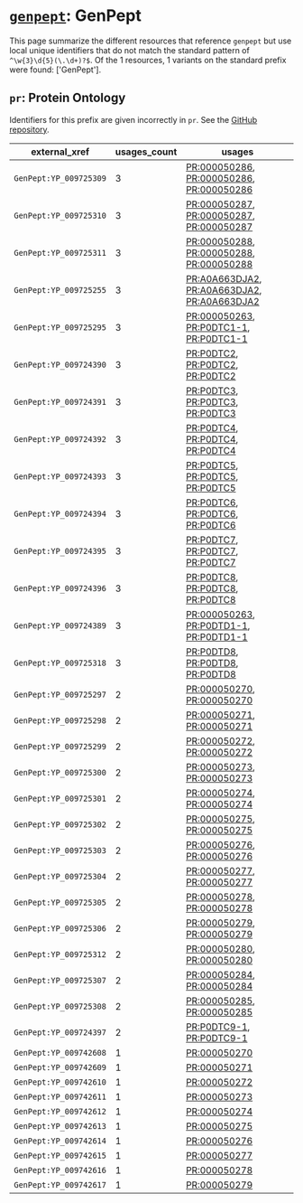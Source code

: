 # [`genpept`](https://bioregistry.io/genpept): GenPept

This page summarize the different resources that reference `genpept`
but use local unique identifiers that do not match the standard pattern of
`^\w{3}\d{5}(\.\d+)?$`. Of the 1 resources,
1 variants on the standard prefix were found: ['GenPept'].

## `pr`: Protein Ontology

Identifiers for this prefix are given incorrectly in `pr`. See the [GitHub repository](https://github.com/PROconsortium/PRoteinOntology).

| external_xref          |   usages_count | usages                                                                                                                                                                                      |
|------------------------|----------------|---------------------------------------------------------------------------------------------------------------------------------------------------------------------------------------------|
| `GenPept:YP_009725309` |              3 | [PR:000050286](http://purl.obolibrary.org/obo/PR_000050286), [PR:000050286](http://purl.obolibrary.org/obo/PR_000050286), [PR:000050286](http://purl.obolibrary.org/obo/PR_000050286)       |
| `GenPept:YP_009725310` |              3 | [PR:000050287](http://purl.obolibrary.org/obo/PR_000050287), [PR:000050287](http://purl.obolibrary.org/obo/PR_000050287), [PR:000050287](http://purl.obolibrary.org/obo/PR_000050287)       |
| `GenPept:YP_009725311` |              3 | [PR:000050288](http://purl.obolibrary.org/obo/PR_000050288), [PR:000050288](http://purl.obolibrary.org/obo/PR_000050288), [PR:000050288](http://purl.obolibrary.org/obo/PR_000050288)       |
| `GenPept:YP_009725255` |              3 | [PR:A0A663DJA2](http://purl.obolibrary.org/obo/PR_A0A663DJA2), [PR:A0A663DJA2](http://purl.obolibrary.org/obo/PR_A0A663DJA2), [PR:A0A663DJA2](http://purl.obolibrary.org/obo/PR_A0A663DJA2) |
| `GenPept:YP_009725295` |              3 | [PR:000050263](http://purl.obolibrary.org/obo/PR_000050263), [PR:P0DTC1-1](http://purl.obolibrary.org/obo/PR_P0DTC1-1), [PR:P0DTC1-1](http://purl.obolibrary.org/obo/PR_P0DTC1-1)           |
| `GenPept:YP_009724390` |              3 | [PR:P0DTC2](http://purl.obolibrary.org/obo/PR_P0DTC2), [PR:P0DTC2](http://purl.obolibrary.org/obo/PR_P0DTC2), [PR:P0DTC2](http://purl.obolibrary.org/obo/PR_P0DTC2)                         |
| `GenPept:YP_009724391` |              3 | [PR:P0DTC3](http://purl.obolibrary.org/obo/PR_P0DTC3), [PR:P0DTC3](http://purl.obolibrary.org/obo/PR_P0DTC3), [PR:P0DTC3](http://purl.obolibrary.org/obo/PR_P0DTC3)                         |
| `GenPept:YP_009724392` |              3 | [PR:P0DTC4](http://purl.obolibrary.org/obo/PR_P0DTC4), [PR:P0DTC4](http://purl.obolibrary.org/obo/PR_P0DTC4), [PR:P0DTC4](http://purl.obolibrary.org/obo/PR_P0DTC4)                         |
| `GenPept:YP_009724393` |              3 | [PR:P0DTC5](http://purl.obolibrary.org/obo/PR_P0DTC5), [PR:P0DTC5](http://purl.obolibrary.org/obo/PR_P0DTC5), [PR:P0DTC5](http://purl.obolibrary.org/obo/PR_P0DTC5)                         |
| `GenPept:YP_009724394` |              3 | [PR:P0DTC6](http://purl.obolibrary.org/obo/PR_P0DTC6), [PR:P0DTC6](http://purl.obolibrary.org/obo/PR_P0DTC6), [PR:P0DTC6](http://purl.obolibrary.org/obo/PR_P0DTC6)                         |
| `GenPept:YP_009724395` |              3 | [PR:P0DTC7](http://purl.obolibrary.org/obo/PR_P0DTC7), [PR:P0DTC7](http://purl.obolibrary.org/obo/PR_P0DTC7), [PR:P0DTC7](http://purl.obolibrary.org/obo/PR_P0DTC7)                         |
| `GenPept:YP_009724396` |              3 | [PR:P0DTC8](http://purl.obolibrary.org/obo/PR_P0DTC8), [PR:P0DTC8](http://purl.obolibrary.org/obo/PR_P0DTC8), [PR:P0DTC8](http://purl.obolibrary.org/obo/PR_P0DTC8)                         |
| `GenPept:YP_009724389` |              3 | [PR:000050263](http://purl.obolibrary.org/obo/PR_000050263), [PR:P0DTD1-1](http://purl.obolibrary.org/obo/PR_P0DTD1-1), [PR:P0DTD1-1](http://purl.obolibrary.org/obo/PR_P0DTD1-1)           |
| `GenPept:YP_009725318` |              3 | [PR:P0DTD8](http://purl.obolibrary.org/obo/PR_P0DTD8), [PR:P0DTD8](http://purl.obolibrary.org/obo/PR_P0DTD8), [PR:P0DTD8](http://purl.obolibrary.org/obo/PR_P0DTD8)                         |
| `GenPept:YP_009725297` |              2 | [PR:000050270](http://purl.obolibrary.org/obo/PR_000050270), [PR:000050270](http://purl.obolibrary.org/obo/PR_000050270)                                                                    |
| `GenPept:YP_009725298` |              2 | [PR:000050271](http://purl.obolibrary.org/obo/PR_000050271), [PR:000050271](http://purl.obolibrary.org/obo/PR_000050271)                                                                    |
| `GenPept:YP_009725299` |              2 | [PR:000050272](http://purl.obolibrary.org/obo/PR_000050272), [PR:000050272](http://purl.obolibrary.org/obo/PR_000050272)                                                                    |
| `GenPept:YP_009725300` |              2 | [PR:000050273](http://purl.obolibrary.org/obo/PR_000050273), [PR:000050273](http://purl.obolibrary.org/obo/PR_000050273)                                                                    |
| `GenPept:YP_009725301` |              2 | [PR:000050274](http://purl.obolibrary.org/obo/PR_000050274), [PR:000050274](http://purl.obolibrary.org/obo/PR_000050274)                                                                    |
| `GenPept:YP_009725302` |              2 | [PR:000050275](http://purl.obolibrary.org/obo/PR_000050275), [PR:000050275](http://purl.obolibrary.org/obo/PR_000050275)                                                                    |
| `GenPept:YP_009725303` |              2 | [PR:000050276](http://purl.obolibrary.org/obo/PR_000050276), [PR:000050276](http://purl.obolibrary.org/obo/PR_000050276)                                                                    |
| `GenPept:YP_009725304` |              2 | [PR:000050277](http://purl.obolibrary.org/obo/PR_000050277), [PR:000050277](http://purl.obolibrary.org/obo/PR_000050277)                                                                    |
| `GenPept:YP_009725305` |              2 | [PR:000050278](http://purl.obolibrary.org/obo/PR_000050278), [PR:000050278](http://purl.obolibrary.org/obo/PR_000050278)                                                                    |
| `GenPept:YP_009725306` |              2 | [PR:000050279](http://purl.obolibrary.org/obo/PR_000050279), [PR:000050279](http://purl.obolibrary.org/obo/PR_000050279)                                                                    |
| `GenPept:YP_009725312` |              2 | [PR:000050280](http://purl.obolibrary.org/obo/PR_000050280), [PR:000050280](http://purl.obolibrary.org/obo/PR_000050280)                                                                    |
| `GenPept:YP_009725307` |              2 | [PR:000050284](http://purl.obolibrary.org/obo/PR_000050284), [PR:000050284](http://purl.obolibrary.org/obo/PR_000050284)                                                                    |
| `GenPept:YP_009725308` |              2 | [PR:000050285](http://purl.obolibrary.org/obo/PR_000050285), [PR:000050285](http://purl.obolibrary.org/obo/PR_000050285)                                                                    |
| `GenPept:YP_009724397` |              2 | [PR:P0DTC9-1](http://purl.obolibrary.org/obo/PR_P0DTC9-1), [PR:P0DTC9-1](http://purl.obolibrary.org/obo/PR_P0DTC9-1)                                                                        |
| `GenPept:YP_009742608` |              1 | [PR:000050270](http://purl.obolibrary.org/obo/PR_000050270)                                                                                                                                 |
| `GenPept:YP_009742609` |              1 | [PR:000050271](http://purl.obolibrary.org/obo/PR_000050271)                                                                                                                                 |
| `GenPept:YP_009742610` |              1 | [PR:000050272](http://purl.obolibrary.org/obo/PR_000050272)                                                                                                                                 |
| `GenPept:YP_009742611` |              1 | [PR:000050273](http://purl.obolibrary.org/obo/PR_000050273)                                                                                                                                 |
| `GenPept:YP_009742612` |              1 | [PR:000050274](http://purl.obolibrary.org/obo/PR_000050274)                                                                                                                                 |
| `GenPept:YP_009742613` |              1 | [PR:000050275](http://purl.obolibrary.org/obo/PR_000050275)                                                                                                                                 |
| `GenPept:YP_009742614` |              1 | [PR:000050276](http://purl.obolibrary.org/obo/PR_000050276)                                                                                                                                 |
| `GenPept:YP_009742615` |              1 | [PR:000050277](http://purl.obolibrary.org/obo/PR_000050277)                                                                                                                                 |
| `GenPept:YP_009742616` |              1 | [PR:000050278](http://purl.obolibrary.org/obo/PR_000050278)                                                                                                                                 |
| `GenPept:YP_009742617` |              1 | [PR:000050279](http://purl.obolibrary.org/obo/PR_000050279)                                                                                                                                 |

